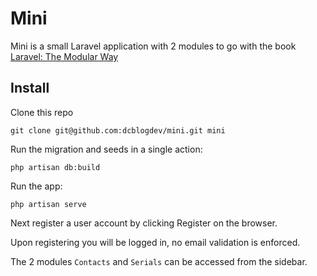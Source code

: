 # Mini

Mini is a small Laravel application with 2 modules to go with the book [Laravel: The Modular Way](https://modularlaravel.com)

## Install

Clone this repo

```
git clone git@github.com:dcblogdev/mini.git mini
```
Run the migration and seeds in a single action:

```
php artisan db:build
```

Run the app:

```
php artisan serve
```

Next register a user account by clicking Register on the browser.

Upon registering you will be logged in, no email validation is enforced.

The 2 modules `Contacts` and `Serials` can be accessed from the sidebar.
